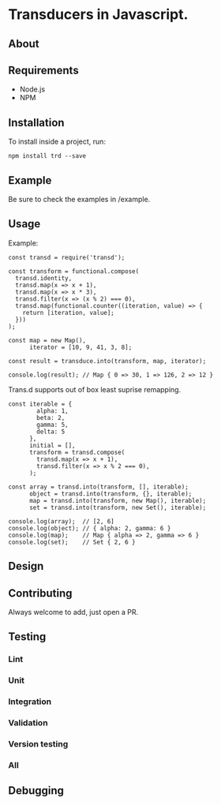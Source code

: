 # Transducers in Javascript.

## About

## Requirements
  - Node.js
  - NPM

## Installation

To install inside a project, run:

    npm install trd --save

## Example

Be sure to check the examples in /example.

## Usage

Example:

    const transd = require('transd');

    const transform = functional.compose(
      transd.identity,
      transd.map(x => x + 1),
      transd.map(x => x * 3),
      transd.filter(x => (x % 2) === 0),
      transd.map(functional.counter((iteration, value) => {
        return [iteration, value];
      }))
    );

    const map = new Map(),
          iterator = [10, 9, 41, 3, 8];

    const result = transduce.into(transform, map, iterator);

    console.log(result); // Map { 0 => 30, 1 => 126, 2 => 12 }


Trans.d supports out of box least suprise remapping.

    const iterable = {
            alpha: 1,
            beta: 2,
            gamma: 5,
            delta: 5
          },
          initial = [],
          transform = transd.compose(
            transd.map(x => x + 1),
            transd.filter(x => x % 2 === 0),
          );
    
    const array = transd.into(transform, [], iterable);
          object = transd.into(transform, {}, iterable);
          map = transd.into(transform, new Map(), iterable);
          set = transd.into(transform, new Set(), iterable);

    console.log(array);  // [2, 6]
    console.log(object); // { alpha: 2, gamma: 6 }
    console.log(map);    // Map { alpha => 2, gamma => 6 }
    console.log(set);    // Set { 2, 6 }

## Design

## Contributing

Always welcome to add, just open a PR.

## Testing

### Lint

### Unit

### Integration

### Validation

### Version testing

### All

## Debugging
